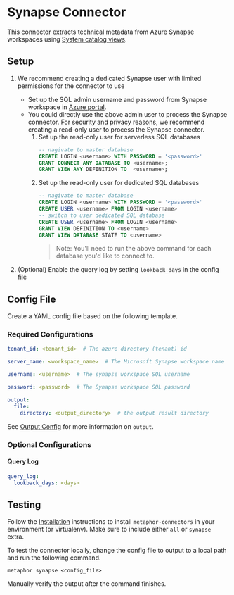 # Synapse Connector

This connector extracts technical metadata from Azure Synapse workspaces using [System catalog views](https://learn.microsoft.com/en-us/sql/relational-databases/system-catalog-views/catalog-views-transact-sql?view=sql-server-ver16).

## Setup

1. We recommend creating a dedicated Synapse user with limited permissions for the connector to use
    - Set up the SQL admin username and password from Synapse workspace in [Azure portal](https://portal.azure.com/#view/HubsExtension/BrowseResource/resourceType/Microsoft.Synapse%2Fworkspaces).
    - You could directly use the above admin user to process the Synapse connector.
      For security and privacy reasons, we recommend creating a read-only user to process the Synapse connector.
      1. Set up the read-only user for serverless SQL databases
          ```sql
          -- nagivate to master database
          CREATE LOGIN <username> WITH PASSWORD = '<password>'
          GRANT CONNECT ANY DATABASE TO <username>;
          GRANT VIEW ANY DEFINITION TO  <username>;
          ```
      2. Set up the read-only user for dedicated SQL databases
          ```sql
          -- nagivate to master database
          CREATE LOGIN <username> WITH PASSWORD = '<password>'
          CREATE USER <username> FROM LOGIN <username>
          -- switch to user dedicated SQL database
          CREATE USER <username> FROM LOGIN <username>
          GRANT VIEW DEFINITION TO <username>
          GRANT VIEW DATABASE STATE TO <username>
          ```
          > Note: You'll need to run the above command for each database you'd like to connect to.

2. (Optional) Enable the query log by setting `lookback_days` in the config file

## Config File

Create a YAML config file based on the following template.

### Required Configurations

```yaml
tenant_id: <tenant_id>  # The azure directory (tenant) id

server_name: <workspace_name>  # The Microsoft Synapse workspace name

username: <username>  # The synapse workspace SQL username

password: <password>  # The Synapse workspace SQL password

output:
  file:
    directory: <output_directory>  # the output result directory
```

See [Output Config](../common/docs/output.md) for more information on `output`.

### Optional Configurations
#### Query Log
```yaml
query_log:
  lookback_days: <days>
```

## Testing

Follow the [Installation](../../README.md) instructions to install `metaphor-connectors` in your environment (or virtualenv). Make sure to include either `all` or `synapse` extra.

To test the connector locally, change the config file to output to a local path and run the following command.

```shell
metaphor synapse <config_file>
```

Manually verify the output after the command finishes.
